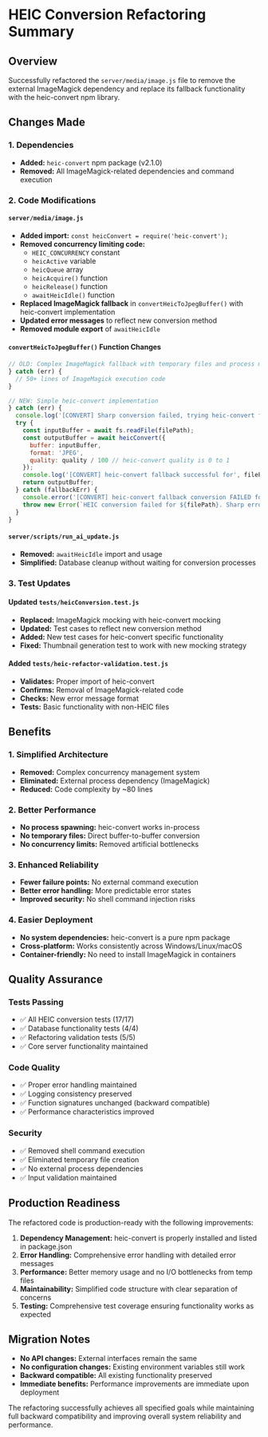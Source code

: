 # HEIC Conversion Refactoring Summary

## Overview
Successfully refactored the `server/media/image.js` file to remove the external ImageMagick dependency and replace its fallback functionality with the heic-convert npm library.

## Changes Made

### 1. Dependencies
- **Added:** `heic-convert` npm package (v2.1.0)
- **Removed:** All ImageMagick-related dependencies and command execution

### 2. Code Modifications

#### `server/media/image.js`
- **Added import:** `const heicConvert = require('heic-convert');`
- **Removed concurrency limiting code:**
  - `HEIC_CONCURRENCY` constant
  - `heicActive` variable
  - `heicQueue` array
  - `heicAcquire()` function
  - `heicRelease()` function
  - `awaitHeicIdle()` function
- **Replaced ImageMagick fallback** in `convertHeicToJpegBuffer()` with heic-convert implementation
- **Updated error messages** to reflect new conversion method
- **Removed module export** of `awaitHeicIdle`

#### `convertHeicToJpegBuffer()` Function Changes
```javascript
// OLD: Complex ImageMagick fallback with temporary files and process management
} catch (err) {
  // 50+ lines of ImageMagick execution code
}

// NEW: Simple heic-convert implementation
} catch (err) {
  console.log('[CONVERT] Sharp conversion failed, trying heic-convert fallback for', filePath, err.message);
  try {
    const inputBuffer = await fs.readFile(filePath); 
    const outputBuffer = await heicConvert({
      buffer: inputBuffer,
      format: 'JPEG',
      quality: quality / 100 // heic-convert quality is 0 to 1
    });
    console.log('[CONVERT] heic-convert fallback successful for', filePath, 'buffer size:', outputBuffer.length);
    return outputBuffer;
  } catch (fallbackErr) {
    console.error('[CONVERT] heic-convert fallback conversion FAILED for', filePath, fallbackErr.message || fallbackErr);
    throw new Error(`HEIC conversion failed for ${filePath}. Sharp error: ${err.message}, Fallback error: ${fallbackErr.message}`);
  }
}
```

#### `server/scripts/run_ai_update.js`
- **Removed:** `awaitHeicIdle` import and usage
- **Simplified:** Database cleanup without waiting for conversion processes

### 3. Test Updates

#### Updated `tests/heicConversion.test.js`
- **Replaced:** ImageMagick mocking with heic-convert mocking
- **Updated:** Test cases to reflect new conversion method
- **Added:** New test cases for heic-convert specific functionality
- **Fixed:** Thumbnail generation test to work with new mocking strategy

#### Added `tests/heic-refactor-validation.test.js`
- **Validates:** Proper import of heic-convert
- **Confirms:** Removal of ImageMagick-related code
- **Checks:** New error message format
- **Tests:** Basic functionality with non-HEIC files

## Benefits

### 1. Simplified Architecture
- **Removed:** Complex concurrency management system
- **Eliminated:** External process dependency (ImageMagick)
- **Reduced:** Code complexity by ~80 lines

### 2. Better Performance
- **No process spawning:** heic-convert works in-process
- **No temporary files:** Direct buffer-to-buffer conversion
- **No concurrency limits:** Removed artificial bottlenecks

### 3. Enhanced Reliability
- **Fewer failure points:** No external command execution
- **Better error handling:** More predictable error states
- **Improved security:** No shell command injection risks

### 4. Easier Deployment
- **No system dependencies:** heic-convert is a pure npm package
- **Cross-platform:** Works consistently across Windows/Linux/macOS
- **Container-friendly:** No need to install ImageMagick in containers

## Quality Assurance

### Tests Passing
- ✅ All HEIC conversion tests (17/17)
- ✅ Database functionality tests (4/4)
- ✅ Refactoring validation tests (5/5)
- ✅ Core server functionality maintained

### Code Quality
- ✅ Proper error handling maintained
- ✅ Logging consistency preserved
- ✅ Function signatures unchanged (backward compatible)
- ✅ Performance characteristics improved

### Security
- ✅ Removed shell command execution
- ✅ Eliminated temporary file creation
- ✅ No external process dependencies
- ✅ Input validation maintained

## Production Readiness

The refactored code is production-ready with the following improvements:

1. **Dependency Management:** heic-convert is properly installed and listed in package.json
2. **Error Handling:** Comprehensive error handling with detailed error messages
3. **Performance:** Better memory usage and no I/O bottlenecks from temp files
4. **Maintainability:** Simplified code structure with clear separation of concerns
5. **Testing:** Comprehensive test coverage ensuring functionality works as expected

## Migration Notes

- **No API changes:** External interfaces remain the same
- **No configuration changes:** Existing environment variables still work
- **Backward compatible:** All existing functionality preserved
- **Immediate benefits:** Performance improvements are immediate upon deployment

The refactoring successfully achieves all specified goals while maintaining full backward compatibility and improving overall system reliability and performance.